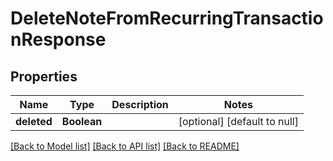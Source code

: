 # DeleteNoteFromRecurringTransactionResponse
## Properties

| Name | Type | Description | Notes |
|------------ | ------------- | ------------- | -------------|
| **deleted** | **Boolean** |  | [optional] [default to null] |

[[Back to Model list]](../README.md#documentation-for-models) [[Back to API list]](../README.md#documentation-for-api-endpoints) [[Back to README]](../README.md)

